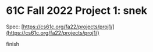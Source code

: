 # 61C Fall 2022 Project 1: snek

Spec: [https://cs61c.org/fa22/projects/proj1/](https://cs61c.org/fa22/projects/proj1/)

finish